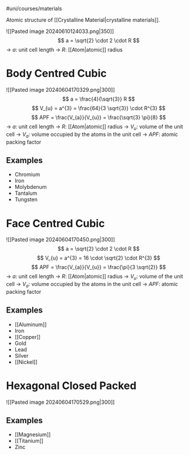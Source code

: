 #uni/courses/materials 

Atomic structure of [[Crystalline Material|crystalline materials]].

![[Pasted image 20240610124033.png|350]]
$$
a = \sqrt{2} \cdot 2 \cdot R
$$
-> $a$: unit cell length
-> $R$: [[Atom|atomic]] radius

# Body Centred Cubic

![[Pasted image 20240604170329.png|300]]
$$
a = \frac{4}{\sqrt{3}} R
$$
$$
V_{u} = a^{3} = \frac{64}{3 \sqrt{3}} \cdot R^{3}
$$
$$
APF = \frac{V_{a}}{V_{u}} = \frac{\sqrt{3} \pi}{8}
$$
-> $a$: unit cell length
-> $R$: [[Atom|atomic]] radius
-> $V_{u}$: volume of the unit cell
-> $V_{a}$: volume occupied by the atoms in the unit cell
-> $APF$: atomic packing factor

## Examples

- Chromium
- Iron
- Molybdenum
- Tantalum
- Tungsten

# Face Centred Cubic

![[Pasted image 20240604170450.png|300]]
$$
a = \sqrt{2} \cdot 2 \cdot R
$$
$$
V_{u} = a^{3} = 16 \cdot \sqrt{2} \cdot R^{3}
$$
$$
APF = \frac{V_{a}}{V_{u}} = \frac{\pi}{3 \sqrt{2}}
$$
-> $a$: unit cell length
-> $R$: [[Atom|atomic]] radius
-> $V_{u}$: volume of the unit cell
-> $V_{a}$: volume occupied by the atoms in the unit cell
-> $APF$: atomic packing factor

## Examples

- [[Aluminum]]
- Iron
- [[Copper]]
- Gold
- Lead
- Silver
- [[Nickel]]

# Hexagonal Closed Packed

![[Pasted image 20240604170529.png|300]]
## Examples

- [[Magnesium]]
- [[Titanium]]
- Zinc

